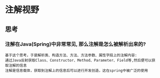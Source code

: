 # 注解视野
## 思考
### 注解在Java(Spring)中非常常见, 那么注解是怎么被解析出来的?
```
基于这个思考，于是解析类、构造方法、方法、方法参数、属性字段上的注解内容:
通过Java反射获取Class、Constructor、Method、Parameter、Field等,然后便可以获取注解的信息
注解是信息载体，获取到注解上的信息后可以进行开发创造，这在spring中被广泛的使用
```

